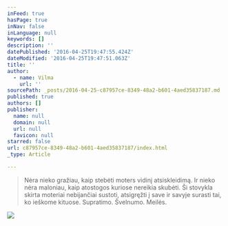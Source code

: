 ```yaml
---
inFeed: true
hasPage: true
inNav: false
inLanguage: null
keywords: []
description: ''
datePublished: '2016-04-25T19:47:55.424Z'
dateModified: '2016-04-25T19:47:51.063Z'
title: ''
author:
  - name: Vilma
    url: ''
sourcePath: _posts/2016-04-25-c87957ce-8349-48a2-b601-4aed35837187.md
published: true
authors: []
publisher:
  name: null
  domain: null
  url: null
  favicon: null
starred: false
url: c87957ce-8349-48a2-b601-4aed35837187/index.html
_type: Article

---
```

> Nėra nieko gražiau, kaip stebėti moters vidinį atsiskleidimą. Ir nieko nėra maloniau, kaip atostogos kuriose nereikia skubėti. Ši stovykla skirta moteriai nebijančiai sustoti, atsigręžti į save ir savyje surasti tai, ko ieškome kituose. Supratimo. Švelnumo. Meilės.

![](https://s3-us-west-2.amazonaws.com/the-grid-img/p/0ff5fe71bf823d365c7656e6492c28dd5b220228.jpg)